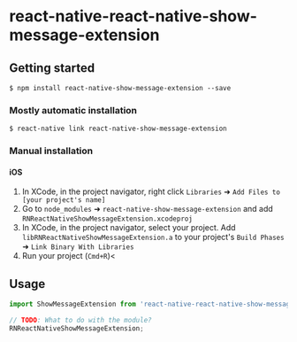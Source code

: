 
# react-native-react-native-show-message-extension

## Getting started

`$ npm install react-native-show-message-extension --save`

### Mostly automatic installation

`$ react-native link react-native-show-message-extension`

### Manual installation


#### iOS

1. In XCode, in the project navigator, right click `Libraries` ➜ `Add Files to [your project's name]`
2. Go to `node_modules` ➜ `react-native-show-message-extension` and add `RNReactNativeShowMessageExtension.xcodeproj`
3. In XCode, in the project navigator, select your project. Add `libRNReactNativeShowMessageExtension.a` to your project's `Build Phases` ➜ `Link Binary With Libraries`
4. Run your project (`Cmd+R`)<


## Usage
```javascript
import ShowMessageExtension from 'react-native-react-native-show-message-extension';

// TODO: What to do with the module?
RNReactNativeShowMessageExtension;
```
  
